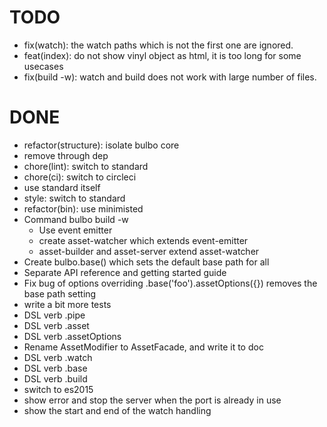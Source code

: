 # TODO

- fix(watch): the watch paths which is not the first one are ignored.
- feat(index): do not show vinyl object as html, it is too long for some usecases
- fix(build -w): watch and build does not work with large number of files.

# DONE
- refactor(structure): isolate bulbo core
- remove through dep
- chore(lint): switch to standard
- chore(ci): switch to circleci
- use standard itself
- style: switch to standard
- refactor(bin): use minimisted
- Command bulbo build -w
  - Use event emitter
  - create asset-watcher which extends event-emitter
  - asset-builder and asset-server extend asset-watcher
- Create bulbo.base() which sets the default base path for all
- Separate API reference and getting started guide
- Fix bug of options overriding .base('foo').assetOptions({}) removes the base path setting
- write a bit more tests
- DSL verb .pipe
- DSL verb .asset
- DSL verb .assetOptions
- Rename AssetModifier to AssetFacade, and write it to doc
- DSL verb .watch
- DSL verb .base
- DSL verb .build
- switch to es2015
- show error and stop the server when the port is already in use
- show the start and end of the watch handling

